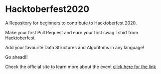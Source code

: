 # Hacktoberfest2020
A Repository for beginners to contribute to Hacktoberfest 2020. 

Make your first Pull Request and earn your first swag Tshirt from Hacktoberfest.
 
Add your favourite Data Structures and Algorithms in any language!

Go ahead!!

Check the official site to learn more about the event [click here for the link](https://hacktoberfest.digitalocean.com)


